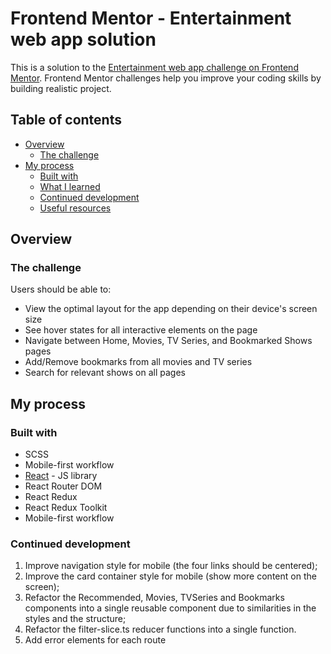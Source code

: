 # Frontend Mentor - Entertainment web app solution

This is a solution to the [Entertainment web app challenge on Frontend Mentor](https://www.frontendmentor.io/challenges/entertainment-web-app-J-UhgAW1X). Frontend Mentor challenges help you improve your coding skills by building realistic project.

## Table of contents

- [Overview](#overview)
  - [The challenge](#the-challenge)
- [My process](#my-process)
  - [Built with](#built-with)
  - [What I learned](#what-i-learned)
  - [Continued development](#continued-development)
  - [Useful resources](#useful-resources)

## Overview

### The challenge

Users should be able to:

- View the optimal layout for the app depending on their device's screen size
- See hover states for all interactive elements on the page
- Navigate between Home, Movies, TV Series, and Bookmarked Shows pages
- Add/Remove bookmarks from all movies and TV series
- Search for relevant shows on all pages

## My process

### Built with

- SCSS
- Mobile-first workflow
- [React](https://reactjs.org/) - JS library
- React Router DOM
- React Redux
- React Redux Toolkit
- Mobile-first workflow

### Continued development

1. Improve navigation style for mobile (the four links should be centered);
2. Improve the card container style for mobile (show more content on the screen);
3. Refactor the Recommended, Movies, TVSeries and Bookmarks components into a single reusable component due to similarities in the styles and the structure;
4. Refactor the filter-slice.ts reducer functions into a single function.
5. Add error elements for each route
